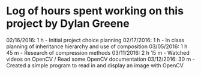 # Log of hours spent working on this project by Dylan Greene

02/16/2016: 1 h - Initial project choice planning
02/17/2016: 1 h - In class planning of inheritance hierarchy and use of composition
03/05/2016: 1 h 45 m - Research of compression methods
03/11/2016: 2 h 15 m - Watched videos on OpenCV / Read some OpenCV documentation
03/12/2016: 30 m - Created a simple program to read in and display an image with OpenCV
